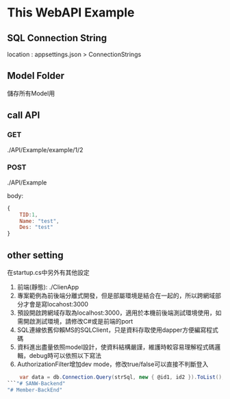 # This WebAPI Example
## SQL Connection String

location : appsettings.json > ConnectionStrings

## Model Folder
儲存所有Model用

## call API

### GET
./API/Example/example/1/2

### POST
./API/Example

body:
```javascript
{
    TID:1,
    Name: "test",
    Des: "test"
}
```

## other setting
在startup.cs中另外有其他設定
1. 前端(靜態): ./ClienApp
2. 專案範例為前後端分離式開發，但是部屬環境是結合在一起的，所以跨網域部分才會是寫locahost:3000
3. 預設開啟跨網域存取為localhost:3000，適用於本機前後端測試環境使用，如需開啟測試環境，請修改C#或是前端的port
4. SQL連線依舊仰賴MS的SQLClient，只是資料存取使用dapper方便編寫程式碼
5. 資料進出盡量依照model設計，使資料結構嚴謹，維護時較容易理解程式碼邏輯，debug時可以依照以下寫法
6. AuthorizationFilter增加dev mode，修改true/false可以直接不判斷登入

```C#
    var data = db.Connection.Query(strSql, new { @id1, id2 }).ToList();
```"# SANW-Backend" 
"# Member-BackEnd" 
